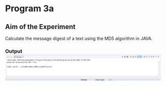 # Program 3a 
## Aim of the Experiment 
Calculate the message digest of a text using the MD5 algorithm in JAVA.
 

### Output ![output](MD5.jpeg)
